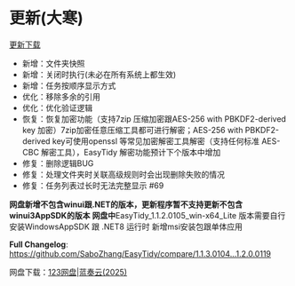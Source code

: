 
# 更新(大寒)

[更新下载](https://github.com/SaboZhang/EasyTidy/releases)

- 新增：文件夹快照
- 新增：关闭时执行(未必在所有系统上都生效)
- 新增：任务按顺序显示方式
- 优化：移除多余的引用
- 优化：优化验证逻辑
- 恢复：恢复加密功能（支持7zip 压缩加密跟AES-256 with PBKDF2-derived key 加密）7zip加密任意压缩工具都可进行解密；AES-256 with PBKDF2-derived key可使用openssl 等常见加密解密工具解密（支持任何标准 AES-CBC 解密工具），EasyTidy 解密功能预计下个版本中增加
- 修复：删除逻辑BUG
- 修复：处理文件夹时关联高级规则时会出现删除失败的情况
- 修复：任务列表过长时无法完整显示 #69

**网盘新增不包含winui跟.NET的版本，更新程序暂不支持更新不包含winui3AppSDK的版本**
**网盘中**EasyTidy_1.1.2.0105_win-x64_Lite 版本需要自行安装WindowsAppSDK 跟 .NET8 运行时
新增msi安装包跟单体应用

**Full Changelog**: <https://github.com/SaboZhang/EasyTidy/compare/1.1.3.0104...1.2.0.0119>

网盘下载：[123网盘](https://www.123684.com/s/hbzgTd-fmmt)|[蓝奏云(2025)](https://wwoo.lanzouu.com/b02u2ne0eh)
